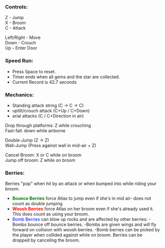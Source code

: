 ### Controls:

Z - Jump\
X - Broom\
C - Attack

Left/Right - Move\
Down - Crouch\
Up - Enter Door

### Speed Run:
- Press Space to reset.
- Timer ends when all gems and the star are collected.
- Current Record is 42.7 seconds

### Mechanics:
- Standing attack string (C -> C -> C)
- uptilt/crouch attack (C+Up / C+Down)
- arial attacks (C / C+Direction in air)

Drop through platforms: Z while crouching\
Fast-fall: down while airborne

Double-Jump (Z -> Z)\
Wall-Jump (Press against wall in mid-air + Z)

Cancel Broom: X or C while on broom\
Jump off broom: Z while on broom

### Berries:
Berries "pop" when hit by an attack or when bumped into while riding your broom.

- <span style="color:green"><b>Bounce Berries</b></span> force Atlas to jump even if she's in mid air- does not count as double jumping
- <span style="color:red"><b>Woosh Berries</b></span> force Atlas on her broom even if she's already used it. This does count as using your broom.
- <span style="color:blue">Bomb Berries</span> can blow up rocks and are affected by other berries:
  -Bombs bounce off bounce berries.
  -Bombs are given wings and will fly forward on collision with woosh berries.
  -Bomb berries can be picked by the player when collided against while on broom. Berries can be dropped by canceling the broom.
  
